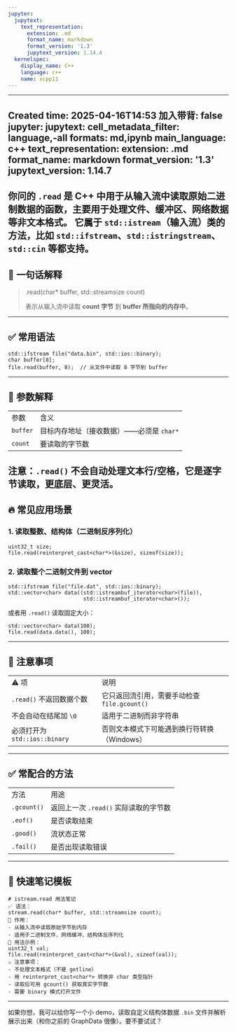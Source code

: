 ```yaml
---
jupyter:
  jupytext:
    text_representation:
      extension: .md
      format_name: markdown
      format_version: '1.3'
      jupytext_version: 1.14.4
  kernelspec:
    display_name: C++
    language: c++
    name: xcpp11
---
```


---
Created time: 2025-04-16T14:53
加入带背: false
jupyter:
  jupytext:
    cell_metadata_filter: language,-all
    formats: md,ipynb
    main_language: c++
    text_representation:
      extension: .md
      format_name: markdown
      format_version: '1.3'
      jupytext_version: 1.14.7
---
你问的 `.read` 是 C++ 中用于**从输入流中读取原始二进制数据**的函数，主要用于处理文件、缓冲区、网络数据等**非文本格式**。
它属于 `std::istream`（输入流）类的方法，比如 `std::ifstream`、`std::istringstream`、`std::cin` 等都支持。
---
## 🎯 一句话解释

> .read(char* buffer, std::streamsize count)
> 
> 表示从输入流中读取 **count 字节** 到 **buffer 所指向的内存中**。
---
## ✅ 常用语法


```
std::ifstream file("data.bin", std::ios::binary);
char buffer[8];
file.read(buffer, 8);  // 从文件中读取 8 字节到 buffer
```

---
## 🧩 参数解释
|   |   |
|---|---|
|参数|含义|
|`buffer`|目标内存地址（接收数据）——必须是 `char*`|
|`count`|要读取的字节数|
注意：`.read()` **不会自动处理文本行/空格**，它是**逐字节读取**，更底层、更灵活。
---
## 🔥 常见应用场景
### 1. 读取整数、结构体（二进制反序列化）


```
uint32_t size;
file.read(reinterpret_cast<char*>(&size), sizeof(size));
```

### 2. 读取整个二进制文件到 vector


```
std::ifstream file("file.dat", std::ios::binary);
std::vector<char> data((std::istreambuf_iterator<char>(file)),
                        std::istreambuf_iterator<char>());
```

或者用 `.read()` 读取固定大小：


```
std::vector<char> data(100);
file.read(data.data(), 100);
```

---
## 🚨 注意事项
|   |   |
|---|---|
|⚠️ 项|说明|
|`.read()` 不返回数据个数|它只返回流引用，需要手动检查 `file.gcount()`|
|不会自动在结尾加 `\0`|适用于二进制而非字符串|
|必须打开为 `std::ios::binary`|否则文本模式下可能遇到换行符转换（Windows）|
---
## ✅ 常配合的方法
|   |   |
|---|---|
|方法|用途|
|`.gcount()`|返回上一次 `.read()` 实际读取的字节数|
|`.eof()`|是否读取结束|
|`.good()`|流状态正常|
|`.fail()`|是否出现读取错误|
---
## 📝 快速笔记模板
```Plain
# istream.read 用法笔记
✅ 语法：
stream.read(char* buffer, std::streamsize count);
🎯 作用：
- 从输入流中读取原始字节到内存
- 适用于二进制文件、网络缓冲、结构体反序列化
📌 用法示例：
uint32_t val;
file.read(reinterpret_cast<char*>(&val), sizeof(val));
⚠️ 注意事项：
- 不处理文本格式（不是 getline）
- 用 reinterpret_cast<char*> 转换非 char 类型指针
- 读取后可用 gcount() 获取真实字节数
- 需要 binary 模式打开文件
```
---
如果你想，我可以给你写一个小 demo，读取自定义结构体数据 `.bin` 文件并解析展示出来（和你之前的 GraphData 很像）。要不要试试？
